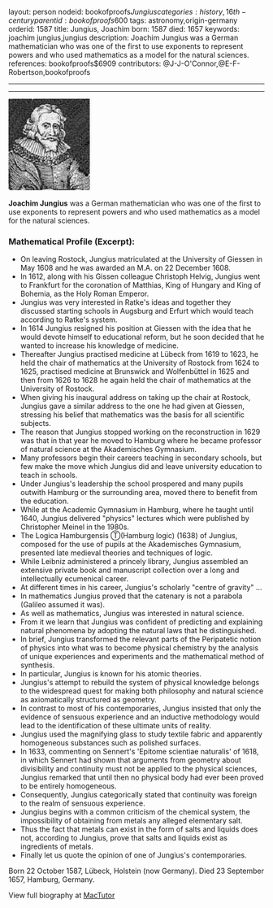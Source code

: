 layout: person
nodeid: bookofproofs$Jungius
categories: history,16th-century
parentid: bookofproofs$600
tags: astronomy,origin-germany
orderid: 1587
title: Jungius, Joachim
born: 1587
died: 1657
keywords: joachim jungius,jungius
description: Joachim Jungius was a German mathematician who was one of the first to use exponents to represent powers and who used mathematics as a model for the natural sciences.
references: bookofproofs$6909
contributors: @J-J-O'Connor,@E-F-Robertson,bookofproofs

---



---

![Jungius.jpg](https://github.com/bookofproofs/bookofproofs.github.io/blob/main/_sources/_assets/images/portraits/Jungius.jpg?raw=true)

**Joachim Jungius** was a German mathematician who was one of the first to use exponents to represent powers and who used mathematics as a model for the natural sciences.

### Mathematical Profile (Excerpt):
* On leaving Rostock, Jungius matriculated at the University of Giessen in May 1608 and he was awarded an M.A. on 22 December 1608.
* In 1612, along with his Gissen colleague Christoph Helvig, Jungius went to Frankfurt for the coronation of Matthias, King of Hungary and King of Bohemia, as the Holy Roman Emperor.
* Jungius was very interested in Ratke's ideas and together they discussed starting schools in Augsburg and Erfurt which would teach according to Ratke's system.
* In 1614 Jungius resigned his position at Giessen with the idea that he would devote himself to educational reform, but he soon decided that he wanted to increase his knowledge of medicine.
* Thereafter Jungius practised medicine at Lübeck from 1619 to 1623, he held the chair of mathematics at the University of Rostock from 1624 to 1625, practised medicine at Brunswick and Wolfenbüttel in 1625 and then from 1626 to 1628 he again held the chair of mathematics at the University of Rostock.
* When giving his inaugural address on taking up the chair at Rostock, Jungius gave a similar address to the one he had given at Giessen, stressing his belief that mathematics was the basis for all scientific subjects.
* The reason that Jungius stopped working on the reconstruction in 1629 was that in that year he moved to Hamburg where he became professor of natural science at the Akademisches Gymnasium.
* Many professors begin their careers teaching in secondary schools, but few make the move which Jungius did and leave university education to teach in schools.
* Under Jungius's leadership the school prospered and many pupils outwith Hamburg or the surrounding area, moved there to benefit from the education.
* While at the Academic Gymnasium in Hamburg, where he taught until 1640, Jungius delivered "physics" lectures which were published by Christopher Meinel in the 1980s.
* The Logica Hamburgensis Ⓣ(Hamburg logic) (1638) of Jungius, composed for the use of pupils at the Akademisches Gymnasium, presented late medieval theories and techniques of logic.
* While Leibniz administered a princely library, Jungius assembled an extensive private book and manuscript collection over a long and intellectually ecumenical career.
* At different times in his career, Jungius's scholarly "centre of gravity" ...
* In mathematics Jungius proved that the catenary is not a parabola (Galileo assumed it was).
* As well as mathematics, Jungius was interested in natural science.
* From it we learn that Jungius was confident of predicting and explaining natural phenomena by adopting the natural laws that he distinguished.
* In brief, Jungius transformed the relevant parts of the Peripatetic notion of physics into what was to become physical chemistry by the analysis of unique experiences and experiments and the mathematical method of synthesis.
* In particular, Jungius is known for his atomic theories.
* Jungius's attempt to rebuild the system of physical knowledge belongs to the widespread quest for making both philosophy and natural science as axiomatically structured as geometry.
* In contrast to most of his contemporaries, Jungius insisted that only the evidence of sensuous experience and an inductive methodology would lead to the identification of these ultimate units of reality.
* Jungius used the magnifying glass to study textile fabric and apparently homogeneous substances such as polished surfaces.
* In 1633, commenting on Sennert's 'Epitome scientiae naturalis' of 1618, in which Sennert had shown that arguments from geometry about divisibility and continuity must not be applied to the physical sciences, Jungius remarked that until then no physical body had ever been proved to be entirely homogeneous.
* Consequently, Jungius categorically stated that continuity was foreign to the realm of sensuous experience.
* Jungius begins with a common criticism of the chemical system, the impossibility of obtaining from metals any alleged elementary salt.
* Thus the fact that metals can exist in the form of salts and liquids does not, according to Jungius, prove that salts and liquids exist as ingredients of metals.
* Finally let us quote the opinion of one of Jungius's contemporaries.


Born 22 October 1587, Lübeck, Holstein (now Germany). Died 23 September 1657, Hamburg, Germany.

View full biography at [MacTutor](https://mathshistory.st-andrews.ac.uk/Biographies/Jungius/)
